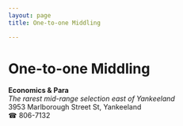 ```yaml
---
layout: page 
title: One-to-one Middling

---
```



# One-to-one Middling


 **Economics & Para**  
_The rarest mid-range selection east of Yankeeland_  
3953 Marlborough Street St, Yankeeland  
☎ 806-7132

